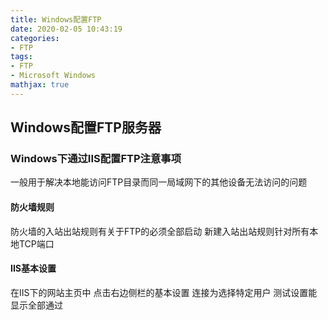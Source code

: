 ```yaml
---
title: Windows配置FTP
date: 2020-02-05 10:43:19
categories:
- FTP
tags:
- FTP
- Microsoft Windows
mathjax: true
---
```

## Windows配置FTP服务器
### Windows下通过IIS配置FTP注意事项
一般用于解决本地能访问FTP目录而同一局域网下的其他设备无法访问的问题
<!-- more --> 
#### 防火墙规则
防火墙的入站出站规则有关于FTP的必须全部启动
新建入站出站规则针对所有本地TCP端口
#### IIS基本设置
在IIS下的网站主页中 点击右边侧栏的基本设置 连接为选择特定用户 测试设置能显示全部通过